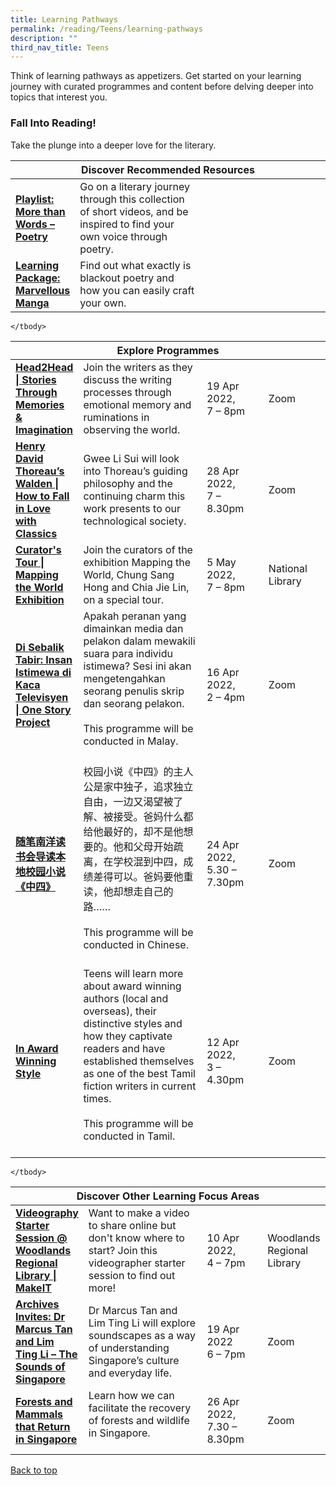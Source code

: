 ```yaml
---
title: Learning Pathways
permalink: /reading/Teens/learning-pathways
description: ""
third_nav_title: Teens
---
```

Think of learning pathways as appetizers. Get started on your learning journey with curated programmes and content before delving deeper into topics that interest you.

<h3><b>Fall Into Reading!</b></h3>
Take the plunge into a deeper love for the literary.

<div class="horizontal-scroll margin--bottom--lg">
  <table class="generic-table">
    <thead>
      <tr>
        <th class="is-uppercase has-weight-normal" colspan="4">Discover Recommended Resources</th>
      </tr>
    </thead>
    <tbody>
      <tr>
        <td style="width: 20%;"><a target="_blank" href= "/reading/teens/content"><b>Playlist: More than Words – Poetry</b></a></td>
        <td style="width: 40%;">Go on a literary journey through this collection of short videos, and be inspired to find your own voice through poetry.</td>
        <td style="width: 20%;"> </td>
        <td style="width: 20%;"> </td>
      </tr>
      <tr>
        <td style="width: 20%;"><a target="_blank" href="/reading/teens/content"><b>Learning Package: Marvellous Manga</b></a></td>
        <td>Find out what exactly is blackout poetry and how you can easily craft your own.</td>
        <td></td>
        <td> </td>
    </tr>
 </tbody>
  </table>
</div>

<div class="horizontal-scroll margin--bottom--lg">
  <table class="generic-table">
    <thead>
      <tr>
        <th class="is-uppercase has-weight-normal" colspan="4">Explore Programmes</th>
      </tr>
    </thead>
    <tbody>
      <tr>
        <td style="width: 20%;"><a target="_blank" href="https://www.eventbrite.sg/e/head2head-stories-through-memories-imagination-registration-207899812937?aff=ebdsoporgprofile "><b>Head2Head | Stories Through Memories & Imagination</b></a></td>
        <td style="width: 40%;">Join the writers as they discuss the writing processes through emotional memory and ruminations in observing the world.</td>
        <td style="width: 20%;"> 19 Apr 2022,<br>7 – 8pm</td>
        <td style="width: 20%;">Zoom</td>
      </tr>
					<tr>
<td><a target="_blank" href="https://www.eventbrite.sg/e/henry-david-thoreaus-walden-how-to-fall-in-love-with-classics-registration-207873534337?aff=ebdsoporgprofile"><b>Henry David Thoreau’s Walden | How to Fall in Love with Classics</b></a></td>
        <td>Gwee Li Sui will look into Thoreau’s guiding philosophy and the continuing charm this work presents to our technological society.
        </td><td>28 Apr 2022, <br>7 – 8.30pm</td>
        <td>Zoom</td>
      </tr>
<tr>
<td><a target="_blank" href="https://www.eventbrite.sg/e/curators-tour-mapping-the-world-exhibition-tickets-225987252957?aff=ebdsoporgprofile"><b>Curator's Tour | Mapping the World Exhibition</b></a></td>
        <td> Join the curators of the exhibition Mapping the World, Chung Sang Hong and Chia Jie Lin, on a special tour.
        </td><td>5 May 2022, <br>7 – 8pm</td>
        <td>National Library</td>
      </tr>
<tr>
<td><a target="_blank" href="https://www.eventbrite.sg/e/di-sebalik-tabir-insan-istimewa-di-kaca-televisyen-one-story-project-registration-292248080877?aff=ebdsoporgprofile"><b>Di Sebalik Tabir: Insan Istimewa di Kaca Televisyen | One Story Project</b></a></td>
        <td>Apakah peranan yang dimainkan media dan pelakon dalam mewakili suara para individu istimewa? Sesi ini akan mengetengahkan seorang penulis skrip dan seorang pelakon. <br><br>This programme will be conducted in Malay.<br><br>
        </td><td>16 Apr 2022, <br>2 – 4pm</td>
        <td>Zoom</td>
      </tr>
<tr>
<td><a target="_blank" href="https://go.gov.sg/sgwritings"><b>随笔南洋读书会导读本地校园小说《中四》</b></a></td>
	<td>校园小说《中四》的主人公是家中独子，追求独立自由，一边又渴望被了解、被接受。爸妈什么都给他最好的，却不是他想要的。他和父母开始疏离，在学校混到中四，成绩差得可以。爸妈要他重读，他却想走自己的路…… <br><br>This programme will be conducted in Chinese.<br><br>
        </td><td>24 Apr 2022, <br>5.30 – 7.30pm</td>
        <td>Zoom</td>
      </tr>
<tr>
<td><a target="_blank" href="https://www.eventbrite.com/e/in-award-winning-style-with-sivanantham-neelakandan-tickets-219127043887?aff=odcleoeventsincollection&keep_tld=1" ><b>In Award Winning Style</b></a></td>
	<td>Teens will learn more about award winning authors (local and overseas), their distinctive styles and how they captivate readers and have established themselves as one of the best Tamil fiction writers in current times. <br><br>This programme will be conducted in Tamil.<br><br>
        </td><td>12 Apr 2022, <br>3 – 4.30pm</td>
        <td>Zoom</td>
      </tr>

    </tbody>
  </table>
</div>

<div class="horizontal-scroll margin--bottom--lg">
  <table class="generic-table">
    <thead>
      <tr>
        <th class="is-uppercase has-weight-normal" colspan="4">Discover Other Learning Focus Areas</th>
      </tr>
    </thead>
    <tbody>
      <tr>
        <td style="width: 20%;"><a target="_blank" href="https://www.eventbrite.sg/e/videography-starter-session-woodlands-regional-library-makeit-registration-272474557737?aff=ebdsoporgprofile"><b>Videography Starter Session @ Woodlands Regional Library | MakeIT</b></a></td>
        <td style="width: 40%;"> Want to make a video to share online but don't know where to start? Join this videographer starter session to find out more!</td>
        <td style="width: 20%;">10 Apr 2022, <br>4 – 7pm</td>
        <td style="width: 20%;">Woodlands Regional Library</td>
      </tr>
<tr>
        <td><a target="_blank" href="https://www.eventbrite.sg/e/archives-invites-dr-marcus-tan-and-lim-ting-li-the-sounds-of-singapore-tickets-292312874677?aff=ebdsoporgprofile"><b>Archives Invites: Dr Marcus Tan and Lim Ting Li – The Sounds of Singapore</b></a></td>
        <td>Dr Marcus Tan and Lim Ting Li will explore soundscapes as a way of understanding Singapore’s culture and everyday life.</td>
        <td>19 Apr 2022<br>6 – 7pm</td>
        <td>Zoom</td>
      </tr>
<tr>
<td><a target="_blank" href="https://www.eventbrite.sg/e/forests-and-mammals-that-return-in-singapore-tickets-289017006647?aff=ebdsoporgprofile" ><b>Forests and Mammals that Return in Singapore</b></a></td>
	<td>Learn how we can facilitate the recovery of forests and wildlife in Singapore.<br><br>
        </td><td>26 Apr 2022, <br>7.30 – 8.30pm</td>
        <td>Zoom</td>
      </tr>

    </tbody>
  </table>
</div>
<p class="has-text-right margin--top--xl"><a href="#main-content">Back to top</a></p>